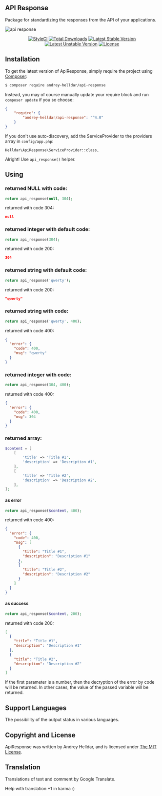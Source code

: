 ## API Response

Package for standardizing the responses from the API of your applications.

![api response](https://user-images.githubusercontent.com/10347617/40197291-b736dece-5a1b-11e8-920e-28721a60999b.png)

<p align="center">
    <a href="https://styleci.io/repos/82566268"><img src="https://styleci.io/repos/82566268/shield" alt="StyleCI" /></a>
    <a href="https://packagist.org/packages/andrey-helldar/api-response"><img src="https://img.shields.io/packagist/dt/andrey-helldar/api-response.svg?style=flat-square" alt="Total Downloads" /></a>
    <a href="https://packagist.org/packages/andrey-helldar/api-response"><img src="https://poser.pugx.org/andrey-helldar/api-response/v/stable?format=flat-square" alt="Latest Stable Version" /></a>
    <a href="https://packagist.org/packages/andrey-helldar/api-response"><img src="https://poser.pugx.org/andrey-helldar/api-response/v/unstable?format=flat-square" alt="Latest Unstable Version" /></a>
    <a href="LICENSE"><img src="https://poser.pugx.org/andrey-helldar/api-response/license?format=flat-square" alt="License" /></a>
</p>


## Installation

To get the latest version of ApiResponse, simply require the project using [Composer](https://getcomposer.org/):

```bash
$ composer require andrey-helldar/api-response
```

Instead, you may of course manually update your require block and run `composer update` if you so choose:

```json
{
    "require": {
        "andrey-helldar/api-response": "^4.0"
    }
}
```

If you don't use auto-discovery, add the ServiceProvider to the providers array in `config/app.php`:

    Helldar\ApiResponse\ServiceProvider::class,

Alright! Use `api_response()` helper.


## Using

### returned NULL with code:
```php
return api_response(null, 304);
```
returned with code 304:
```json
null
```

### returned integer with default code:
```php
return api_response(304);
```
returned with code 200:
```json
304
```

### returned string with default code:
```php
return api_response('qwerty');
```
returned with code 200:
```json
"qwerty"
```

### returned string with code:
```php
return api_response('qwerty', 400);
```
returned with code 400:
```json
{
  "error": {
    "code": 400,
    "msg": "qwerty"
  }
}
```

### returned integer with code:
```php
return api_response(304, 400);
```
returned with code 400:
```json
{
  "error": {
    "code": 400,
    "msg": 304
  }
}
```

### returned array:
```php
$content = [
    [
        'title' => 'Title #1',
        'description' => 'Description #1',
    ],
    [
        'title' => 'Title #2',
        'description' => 'Description #2',
    ],
];
```

#### as error
```php
return api_response($content, 400);
```
returned with code 400:
```json
{
  "error": {
    "code": 400,
    "msg": [
      {
        "title": "Title #1",
        "description": "Description #1"
      },
      {
        "title": "Title #2",
        "description": "Description #2"
      }
    ]
  }
}
```

#### as success
```php
return api_response($content, 200);
```
returned with code 200:
```json
[
  {
    "title": "Title #1",
    "description": "Description #1"
  },
  {
    "title": "Title #2",
    "description": "Description #2"
  }
]
```
    
If the first parameter is a number, then the decryption of the error by code will be returned. In other cases, the value of the passed variable will be returned.


## Support Languages

The possibility of the output status in various languages.


## Copyright and License

ApiResponse was written by Andrey Helldar, and is licensed under [The MIT License](LICENSE).


## Translation

Translations of text and comment by Google Translate.

Help with translation +1 in karma :)
